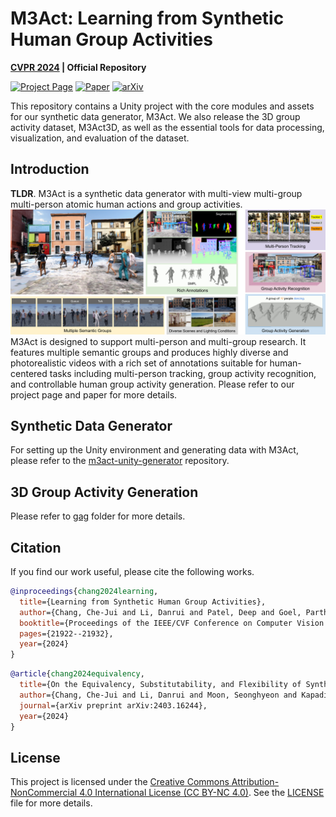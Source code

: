 # M3Act: Learning from Synthetic Human Group Activities

**[CVPR 2024](https://cvpr.thecvf.com/virtual/2024/poster/29759) | Official Repository**


[![Project Page](https://img.shields.io/badge/Project-Page-green)](https://cjerry1243.github.io/M3Act/)
[![Paper](https://img.shields.io/badge/Paper-Link-blue)](https://openaccess.thecvf.com/content/CVPR2024/html/Chang_Learning_from_Synthetic_Human_Group_Activities_CVPR_2024_paper.html)
[![arXiv](https://img.shields.io/badge/arXiv-2306.16772-red)](https://arxiv.org/abs/2306.16772)

This repository contains a Unity project with the core modules and assets for our synthetic data generator, M3Act. 
We also release the 3D group activity dataset, M3Act3D, as well as the essential tools for data processing, visualization, and evaluation of the dataset.

## Introduction
**TLDR**. M3Act is a synthetic data generator with multi-view multi-group multi-person atomic human actions and group activities.
![Teaser](assets/Teaser.png)
M3Act is designed to support multi-person and multi-group research. It features multiple semantic groups and produces highly diverse and photorealistic videos with a rich set of annotations suitable for human-centered tasks including multi-person tracking, group activity recognition, and controllable human group activity generation. Please refer to our project page and paper for more details.

## Synthetic Data Generator

For setting up the Unity environment and generating data with M3Act, please refer to the [m3act-unity-generator](https://github.com/danruili/m3act-unity-generator) repository.


## 3D Group Activity Generation

Please refer to [gag](./gag/) folder for more details.


## Citation

If you find our work useful, please cite the following works.

```BibTeX
@inproceedings{chang2024learning,
  title={Learning from Synthetic Human Group Activities},
  author={Chang, Che-Jui and Li, Danrui and Patel, Deep and Goel, Parth and Zhou, Honglu and Moon, Seonghyeon and Sohn, Samuel S and Yoon, Sejong and Pavlovic, Vladimir and Kapadia, Mubbasir},
  booktitle={Proceedings of the IEEE/CVF Conference on Computer Vision and Pattern Recognition},
  pages={21922--21932},
  year={2024}
}
```

```BibTeX
@article{chang2024equivalency,
  title={On the Equivalency, Substitutability, and Flexibility of Synthetic Data},
  author={Chang, Che-Jui and Li, Danrui and Moon, Seonghyeon and Kapadia, Mubbasir},
  journal={arXiv preprint arXiv:2403.16244},
  year={2024}
}
```

## License
This project is licensed under the [Creative Commons Attribution-NonCommercial 4.0 International License (CC BY-NC 4.0)](https://creativecommons.org/licenses/by-nc/4.0/).
See the [LICENSE](LICENSE) file for more details.

